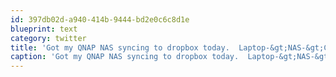 ```yaml
---
id: 397db02d-a940-414b-9444-bd2e0c6c8d1e
blueprint: text
category: twitter
title: 'Got my QNAP NAS syncing to dropbox today.  Laptop-&gt;NAS-&gt;Cloud-&gt;Laptop.'
caption: 'Got my QNAP NAS syncing to dropbox today.  Laptop-&gt;NAS-&gt;Cloud-&gt;Laptop.'
---
```

